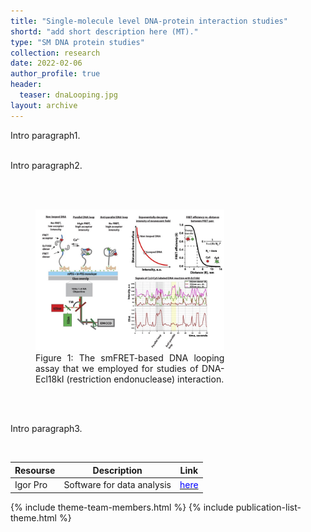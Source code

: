 ```yaml
---
title: "Single-molecule level DNA-protein interaction studies"
shortd: "add short description here (MT)."
type: "SM DNA protein studies"
collection: research
date: 2022-02-06
author_profile: true
header:
  teaser: dnaLooping.jpg
layout: archive
---
```


<div style="text-align: justify">
Intro paragraph1.

<br>
<br>

Intro paragraph2.

<br>
<br>

<figure style="width: 60%" class="align-center">
<img src='images/dnaLoopingEcl.jpg'>
<figcaption>Figure 1: The smFRET-based DNA looping assay that we employed for studies of DNA-Ecl18kI (restriction endonuclease) interaction.</figcaption>
</figure>

<br>
<br>

Intro paragraph3.
</div>

<br>

| Resourse | Description | Link |
| --- | --- | --- |
| Igor Pro | Software for data analysis | <a href="https://www.wavemetrics.com/project/TEA_MT"><span style="color:blue">here</span></a> |

{% include theme-team-members.html %}
{% include publication-list-theme.html %}
